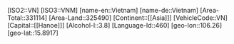 ﻿---
location: [15.8917,106.26]
type: Country
tags:
- geo/Country

SpocWebEntityId: 27055
isDeleted: false
confidential: public

---
[ISO2::VN]
[ISO3::VNM]
[name-en::Vietnam]
[name-de::Vietnam]
[Area-Total::331114]
[Area-Land::325490]
[Continent::[[Asia]]]
[VehicleCode::VN]
[Capital::[[Hanoe]]]
[Alcohol-l::3.8]
[Language-Id::460]
[geo-lon::106.26]
[geo-lat::15.8917]

